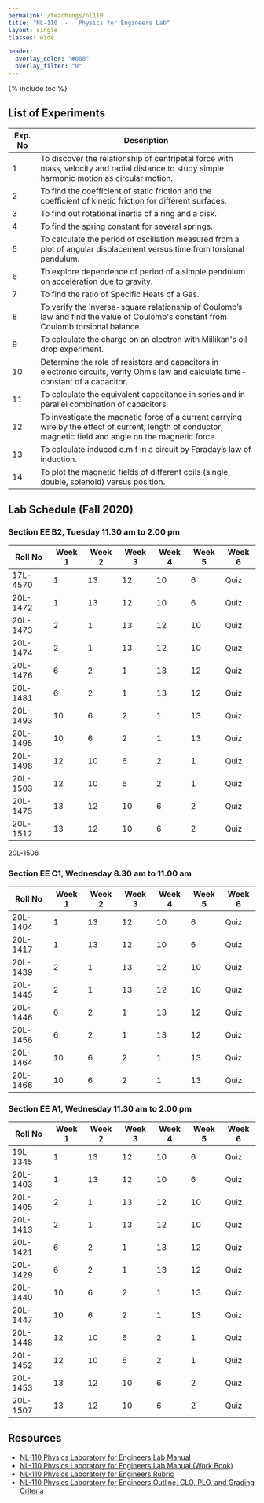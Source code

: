 ```yaml
---
permalink: /teachings/nl110
title: "NL-110  - 	Physics for Engineers Lab"
layout: single
classes: wide

header:
  overlay_color: "#000"
  overlay_filter: "0"
---
```


{% include toc %}

## List of Experiments

|	Exp. No	|	Description |
|	-----------	|	-----------	|
| 1   |	To discover the relationship of centripetal force with mass, velocity and radial distance to study simple harmonic motion as circular motion. |
| 2	  | To find the coefficient of static friction and the coefficient of kinetic friction for different surfaces.|
| 3	  | To find out rotational inertia of a ring and a disk. |
| 4	  | To find the spring constant for several springs. |
| 5	  | To calculate the period of oscillation measured from a plot of angular displacement versus time from torsional pendulum. |
| 6	  | To explore dependence of period of a simple pendulum on acceleration due to gravity. |
| 7	  | To find the ratio of Specific Heats of a Gas. |
| 8	  | To verify the inverse-square relationship of Coulomb’s law and find the value of Coulomb's constant from Coulomb torsional balance. |
| 9	  | To calculate the charge on an electron with Millikan's oil drop experiment. |
| 10	| Determine the role of resistors and capacitors in electronic circuits, verify Ohm’s law and calculate time-constant of a capacitor. |
| 11	|To calculate the equivalent capacitance in series and in parallel combination of capacitors. |
| 12	|To investigate the magnetic force of a current carrying wire by the effect of current, length of conductor, magnetic field and angle on the magnetic force. |
| 13	|To calculate induced e.m.f in a circuit by Faraday’s law of induction. |
| 14	|To plot the magnetic fields of different coils (single, double, solenoid) versus position. |


## Lab Schedule (Fall 2020)


### Section EE B2, Tuesday 11.30 am to 2.00 pm

|	Roll No	|	Week 1 | Week 2 | Week 3 | Week 4 | Week 5 | Week 6 |
|	-----------	|	----------- | ----------- | ----------- | ----------- | ----------- | ----------- |
|	17L-4570	|	1	|	13	|	12	|	10	|	6	|	Quiz	|
|	20L-1472	|	1	|	13	|	12	|	10	|	6	|	Quiz	|
|	20L-1473	|	2	|	1	|	13	|	12	|	10	|	Quiz	|
|	20L-1474	|	2	|	1	|	13	|	12	|	10	|	Quiz	|
|	20L-1476	|	6	|	2	|	1	|	13	|	12	|	Quiz	|
|	20L-1481	|	6	|	2	|	1	|	13	|	12	|	Quiz	|
|	20L-1493	|	10	|	6	|	2	|	1	|	13	|	Quiz	|
|	20L-1495	|	10	|	6	|	2	|	1	|	13	|	Quiz	|
|	20L-1498	|	12	|	10	|	6	|	2	|	1	|	Quiz	|
|	20L-1503	|	12	|	10	|	6	|	2	|	1	|	Quiz	|
|	20L-1475	|	13	|	12	|	10	|	6	|	2	|	Quiz	|
|	20L-1512	|	13	|	12	|	10	|	6	|	2	|	Quiz	|

20L-1506			
  
### Section EE C1, Wednesday 8.30 am to 11.00 am

|	Roll No	|	Week 1 | Week 2 | Week 3 | Week 4 | Week 5 | Week 6 |
|	-----------	|	----------- | ----------- | ----------- | ----------- | ----------- | ----------- |
|	20L-1404	|	1	|	13	|	12	|	10	|	6	|	Quiz	|
|	20L-1417	|	1	|	13	|	12	|	10	|	6	|	Quiz	|
|	20L-1439	|	2	|	1	|	13	|	12	|	10	|	Quiz	|
|	20L-1445	|	2	|	1	|	13	|	12	|	10	|	Quiz	|
|	20L-1446	|	6	|	2	|	1	|	13	|	12	|	Quiz	|
|	20L-1456	|	6	|	2	|	1	|	13	|	12	|	Quiz	|
|	20L-1464	|	10	|	6	|	2	|	1	|	13	|	Quiz	|
|	20L-1466	|	10	|	6	|	2	|	1	|	13	|	Quiz	|

### Section EE A1, Wednesday 11.30 am to 2.00 pm

|	Roll No	|	Week 1 | Week 2 | Week 3 | Week 4 | Week 5 | Week 6 |
|	-----------	|	----------- | ----------- | ----------- | ----------- | ----------- | ----------- |
|	19L-1345	|	1	|	13	|	12	|	10	|	6	|	Quiz	|
|	20L-1403	|	1	|	13	|	12	|	10	|	6	|	Quiz	|
|	20L-1405	|	2	|	1	|	13	|	12	|	10	|	Quiz	|
|	20L-1413	|	2	|	1	|	13	|	12	|	10	|	Quiz	|
|	20L-1421	|	6	|	2	|	1	|	13	|	12	|	Quiz	|
|	20L-1429	|	6	|	2	|	1	|	13	|	12	|	Quiz	|
|	20L-1440	|	10	|	6	|	2	|	1	|	13	|	Quiz	|
|	20L-1447	|	10	|	6	|	2	|	1	|	13	|	Quiz	|
|	20L-1448	|	12	|	10	|	6	|	2	|	1	|	Quiz	|
|	20L-1452	|	12	|	10	|	6	|	2	|	1	|	Quiz	|
|	20L-1453	|	13	|	12	|	10	|	6	|	2	|	Quiz	|
|	20L-1507	|	13	|	12	|	10	|	6	|	2	|	Quiz	|

							


## Resources
 * [NL-110 Physics Laboratory for Engineers Lab Manual](\assets\docs\fast\NL-110%20Physics%20Laboratory%20for%20Engineers%20Lab%20Manual.pdf)
 * [NL-110 Physics Laboratory for Engineers Lab Manual (Work Book)](\assets\docs\fast\NL-110%20Physics%20Laboratory%20for%20Engineers%20Lab%20Manual%20(Work%20Book).pdf)
 * [NL-110 Physics Laboratory for Engineers Rubric](\assets\docs\fast\NL110%20-%20Physics%20Lab%20for%20Engineers%20-2020-%20Rubric.pdf)
 * [NL-110 Physics Laboratory for Engineers Outline, CLO, PLO, and Grading Criteria](\assets\docs\fast\Physics%20Lab%20Outlines-Fall%202020.pdf)

